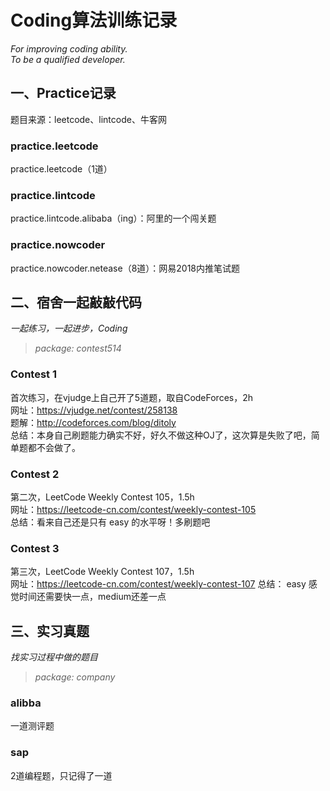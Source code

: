 # Coding算法训练记录
*For improving coding ability.*  
*To be a qualified developer.*
## 一、Practice记录
题目来源：leetcode、lintcode、牛客网
### practice.leetcode  
practice.leetcode（1道）
### practice.lintcode  
practice.lintcode.alibaba（ing）：阿里的一个闯关题
### practice.nowcoder
practice.nowcoder.netease（8道）：网易2018内推笔试题

## 二、宿舍一起敲敲代码
*一起练习，一起进步，Coding*  

>*package: contest514*

### Contest 1
首次练习，在vjudge上自己开了5道题，取自CodeForces，2h  
网址：https://vjudge.net/contest/258138  
题解：http://codeforces.com/blog/ditoly  
总结：本身自己刷题能力确实不好，好久不做这种OJ了，这次算是失败了吧，简单题都不会做了。

### Contest 2
第二次，LeetCode Weekly Contest 105，1.5h  
网址：https://leetcode-cn.com/contest/weekly-contest-105  
总结：看来自己还是只有 easy 的水平呀！多刷题吧

### Contest 3
第三次，LeetCode Weekly Contest 107，1.5h  
网址：https://leetcode-cn.com/contest/weekly-contest-107 
总结： easy 感觉时间还需要快一点，medium还差一点

## 三、实习真题
*找实习过程中做的题目*  

>*package: company*

### alibba
一道测评题

### sap
2道编程题，只记得了一道
